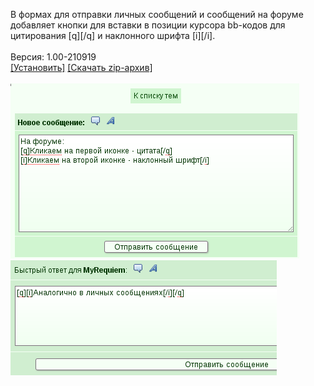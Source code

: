 В формах для отправки личных сообщений и сообщений на форуме добавляет кнопки для вставки в позиции курсора bb-кодов для цитирования [q][/q] и наклонного шрифта [i][/i].
<br>
<br>
Версия: 1.00-210919
<br>
[[Установить]](https://raw.githubusercontent.com/MyRequiem/comfortablePlayingInGW/master/separatedScripts/BbCodeInMessages/bbCodeInMessages.user.js) [[Скачать zip-архив]](https://raw.githubusercontent.com/MyRequiem/comfortablePlayingInGW/master/separatedScripts/BbCodeInMessages/bbCodeInMessages.user.js.zip)
<br>
<br>
![BbCodeInMessages](https://raw.githubusercontent.com/MyRequiem/comfortablePlayingInGW/master/imgs/BbCodeInMessages/screen1.png)
<br>
![BbCodeInMessages](https://raw.githubusercontent.com/MyRequiem/comfortablePlayingInGW/master/imgs/BbCodeInMessages/screen2.png)
<br>

